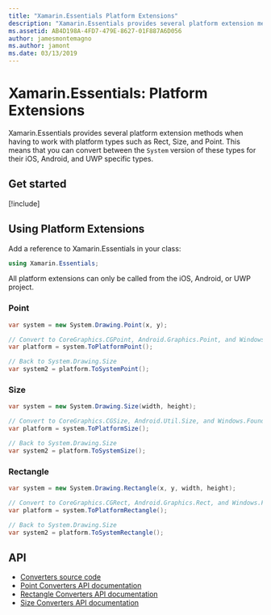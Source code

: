 ```yaml
---
title: "Xamarin.Essentials Platform Extensions"
description: "Xamarin.Essentials provides several platform extension methods when having to work with platform types such as Rect, Size, and Point."
ms.assetid: AB4D198A-4FD7-479E-8627-01F887A6D056
author: jamesmontemagno
ms.author: jamont
ms.date: 03/13/2019
---
```


# Xamarin.Essentials: Platform Extensions

Xamarin.Essentials provides several platform extension methods when having to work with platform types such as Rect, Size, and Point. This means that you can convert between the `System` version of these types for their iOS, Android, and UWP specific types.

## Get started

[!include[](~/essentials/includes/get-started.md)]

## Using Platform Extensions

Add a reference to Xamarin.Essentials in your class:

```csharp
using Xamarin.Essentials;
```

All platform extensions can only be called from the iOS, Android, or UWP project.

### Point

```csharp
var system = new System.Drawing.Point(x, y);

// Convert to CoreGraphics.CGPoint, Android.Graphics.Point, and Windows.Foundation.Point
var platform = system.ToPlatformPoint();

// Back to System.Drawing.Size
var system2 = platform.ToSystemPoint();
```

### Size

```csharp
var system = new System.Drawing.Size(width, height);

// Convert to CoreGraphics.CGSize, Android.Util.Size, and Windows.Foundation.Size
var platform = system.ToPlatformSize();

// Back to System.Drawing.Size
var system2 = platform.ToSystemSize();
```

### Rectangle

```csharp
var system = new System.Drawing.Rectangle(x, y, width, height);

// Convert to CoreGraphics.CGRect, Android.Graphics.Rect, and Windows.Foundation.Rect
var platform = system.ToPlatformRectangle();

// Back to System.Drawing.Size
var system2 = platform.ToSystemRectangle();
```

## API

- [Converters source code](https://github.com/xamarin/Essentials/tree/master/Xamarin.Essentials/Types/PlatformExtensions)
- [Point Converters API documentation](xref:Xamarin.Essentials.PointExtensions)
- [Rectangle Converters API documentation](xref:Xamarin.Essentials.RectangleExtensions)
- [Size Converters API documentation](xref:Xamarin.Essentials.SizeExtensions)
